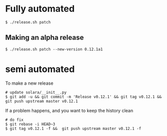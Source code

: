 
# Fully automated

    $ ./release.sh patch


## Making an alpha release


    $ ./release.sh patch --new-version 0.12.1a1


# semi automated
To make a new release
```
# update solara/__init__.py
$ git add -u && git commit -m 'Release v0.12.1' && git tag v0.12.1 && git push upstream master v0.12.1
```


If a problem happens, and you want to keep the history clean
```
# do fix
$ git rebase -i HEAD~3
$ git tag v0.12.1 -f &&  git push upstream master v0.12.1 -f
```
